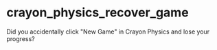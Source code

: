 crayon_physics_recover_game
===========================

Did you accidentally click "New Game" in Crayon Physics and lose your progress?
